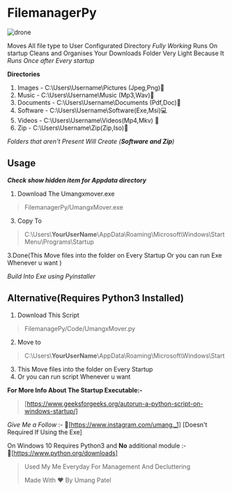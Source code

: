# FilemanagerPy
![drone](https://user-images.githubusercontent.com/69800542/111891236-7b278300-8a17-11eb-97b8-afd9cde87350.png)




Moves All file type to User Configurated Directory *Fully Working* 
Runs On startup Cleans and Organises Your Downloads Folder 
Very Light Because It *Runs Once after  Every startup* 

**Directories**

 1. Images - C:\Users\Username\Pictures (Jpeg,Png)📸
 2. Music - C:\Users\Username\Music (Mp3,Wav)🎵
 3. Documents - C:\Users\Username\Documents (Pdf,Doc)📃
 4. Software - C:\Users\Username\Software(Exe,Msi)💻
 5. Videos - C:\Users\Username\Videos(Mp4,Mkv) 📼
 6. Zip - C:\Users\Username\Zip(Zip,Iso)📀

 *Folders that aren't Present Will Create (**Software and Zip**)*

## Usage 

***Check show hidden item for Appdata directory*** 

 1. Download The Umangxmover.exe

>  FilemanagerPy/UmangxMover.exe

 3. Copy To 

> C:\Users\\****YourUserName****\AppData\Roaming\Microsoft\Windows\Start
> Menu\Programs\Startup

3.Done(This Move files into the folder on Every Startup
 Or you can run Exe Whenever u want )


*Build Into Exe using Pyinstaller*



## Alternative(Requires Python3 Installed)


 1. Download This Script
 > FilemanagePy/Code/UmangxMover.py
 2. Move to
>  C:\Users\\****YourUserName****\AppData\Roaming\Microsoft\Windows\Start
 3. This Move files into the folder on Every Startup
 4. Or you can run script Whenever u want 
 

**For More Info About The Startup Executable:-**  

> [https://www.geeksforgeeks.org/autorun-a-python-script-on-windows-startup/]
 
*Give Me a Follow* :- 📸[https://www.instagram.com/umang._1]
[Doesn't Required If Using the Exe]


On Windows 10 Requires Python3 and **No** additional module :-   
🐍[https://www.python.org/downloads]

> Used My Me Everyday For Management And Decluttering
> 
> Made With ❤️ By Umang Patel 
